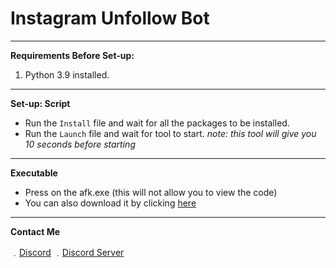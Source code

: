 # Instagram Unfollow Bot

----------
**Requirements Before Set-up:**

1. Python 3.9 installed.
----------
**Set-up: Script**

- Run the `Install` file and wait for all the packages to be installed.
- Run the `Launch` file and wait for tool to start. *note: this tool will give you 10 seconds before starting*
----------
**Executable**

- Press on the afk.exe (this will not allow you to view the code)
- You can also download it by clicking [here](https://github.com/SklyerX/valorant-anti-afk/releases/tag/v1)

----------
**Contact Me**

﹒[Discord](https://discord.com/users/805166992432431124)
﹒[Discord Server](https://discord.gg/NNqNFH6h2j)
